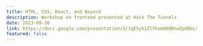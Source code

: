 ```yaml
---
title: HTML, CSS, React, and Beyond
description: Workshop on frontend presented at Hack The Tunnels
date: 2023-09-30
link: https://docs.google.com/presentation/d/1qESyk1ZlYkam08QRnuEpGRmL55TbSzaEv2EvwiGjXjE/edit?usp=sharing
featured: false
---
```

